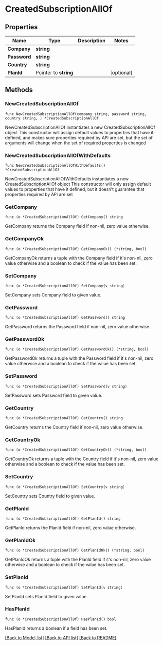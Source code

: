 # CreatedSubscriptionAllOf

## Properties

Name | Type | Description | Notes
------------ | ------------- | ------------- | -------------
**Company** | **string** |  | 
**Password** | **string** |  | 
**Country** | **string** |  | 
**PlanId** | Pointer to **string** |  | [optional] 

## Methods

### NewCreatedSubscriptionAllOf

`func NewCreatedSubscriptionAllOf(company string, password string, country string, ) *CreatedSubscriptionAllOf`

NewCreatedSubscriptionAllOf instantiates a new CreatedSubscriptionAllOf object
This constructor will assign default values to properties that have it defined,
and makes sure properties required by API are set, but the set of arguments
will change when the set of required properties is changed

### NewCreatedSubscriptionAllOfWithDefaults

`func NewCreatedSubscriptionAllOfWithDefaults() *CreatedSubscriptionAllOf`

NewCreatedSubscriptionAllOfWithDefaults instantiates a new CreatedSubscriptionAllOf object
This constructor will only assign default values to properties that have it defined,
but it doesn't guarantee that properties required by API are set

### GetCompany

`func (o *CreatedSubscriptionAllOf) GetCompany() string`

GetCompany returns the Company field if non-nil, zero value otherwise.

### GetCompanyOk

`func (o *CreatedSubscriptionAllOf) GetCompanyOk() (*string, bool)`

GetCompanyOk returns a tuple with the Company field if it's non-nil, zero value otherwise
and a boolean to check if the value has been set.

### SetCompany

`func (o *CreatedSubscriptionAllOf) SetCompany(v string)`

SetCompany sets Company field to given value.


### GetPassword

`func (o *CreatedSubscriptionAllOf) GetPassword() string`

GetPassword returns the Password field if non-nil, zero value otherwise.

### GetPasswordOk

`func (o *CreatedSubscriptionAllOf) GetPasswordOk() (*string, bool)`

GetPasswordOk returns a tuple with the Password field if it's non-nil, zero value otherwise
and a boolean to check if the value has been set.

### SetPassword

`func (o *CreatedSubscriptionAllOf) SetPassword(v string)`

SetPassword sets Password field to given value.


### GetCountry

`func (o *CreatedSubscriptionAllOf) GetCountry() string`

GetCountry returns the Country field if non-nil, zero value otherwise.

### GetCountryOk

`func (o *CreatedSubscriptionAllOf) GetCountryOk() (*string, bool)`

GetCountryOk returns a tuple with the Country field if it's non-nil, zero value otherwise
and a boolean to check if the value has been set.

### SetCountry

`func (o *CreatedSubscriptionAllOf) SetCountry(v string)`

SetCountry sets Country field to given value.


### GetPlanId

`func (o *CreatedSubscriptionAllOf) GetPlanId() string`

GetPlanId returns the PlanId field if non-nil, zero value otherwise.

### GetPlanIdOk

`func (o *CreatedSubscriptionAllOf) GetPlanIdOk() (*string, bool)`

GetPlanIdOk returns a tuple with the PlanId field if it's non-nil, zero value otherwise
and a boolean to check if the value has been set.

### SetPlanId

`func (o *CreatedSubscriptionAllOf) SetPlanId(v string)`

SetPlanId sets PlanId field to given value.

### HasPlanId

`func (o *CreatedSubscriptionAllOf) HasPlanId() bool`

HasPlanId returns a boolean if a field has been set.


[[Back to Model list]](../README.md#documentation-for-models) [[Back to API list]](../README.md#documentation-for-api-endpoints) [[Back to README]](../README.md)


